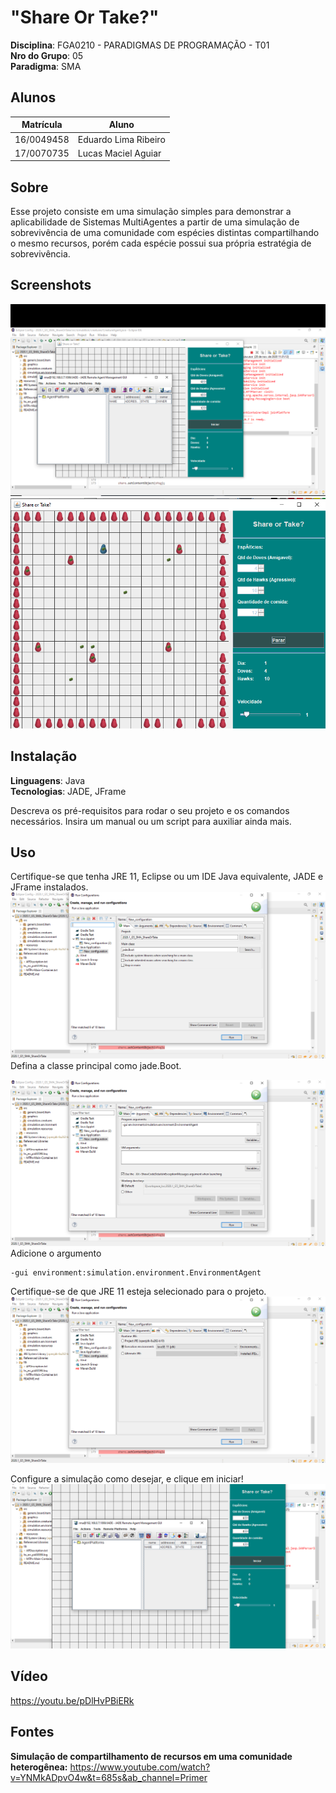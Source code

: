 # "Share Or Take?"

**Disciplina**: FGA0210 - PARADIGMAS DE PROGRAMAÇÃO - T01  
**Nro do Grupo**: 05  
**Paradigma**: SMA

## Alunos

|Matrícula | Aluno |
| -- | -- |
| 16/0049458 | Eduardo Lima Ribeiro |
| 17/0070735  |  Lucas Maciel Aguiar |

## Sobre

Esse projeto consiste em uma simulação simples para demonstrar a aplicabilidade de Sistemas MultiAgentes a partir de uma simulação de sobrevivência de uma comunidade com espécies distintas compartilhando o mesmo recursos, porém cada espécie possui sua própria estratégia de sobrevivência.  

## Screenshots

![](resources/screen1.png)
![](resources/screen2.png)

## Instalação

**Linguagens**: Java  
**Tecnologias**: JADE, JFrame  

Descreva os pré-requisitos para rodar o seu projeto e os comandos necessários.
Insira um manual ou um script para auxiliar ainda mais.

## Uso

Certifique-se que tenha JRE 11, Eclipse ou um IDE Java equivalente, JADE e JFrame instalados.
![](resources/screen3.png)
Defina a classe principal como jade.Boot.

![](resources/screen4.png)
Adicione o argumento
~~~
-gui environment:simulation.environment.EnvironmentAgent
~~~

Certifique-se de que JRE 11 esteja selecionado para o projeto.
![](resources/screen5.png)

Configure a simulação como desejar, e clique em iniciar!
![](resources/screen6.png)


## Vídeo

https://youtu.be/pDlHvPBiERk

## Fontes

__Simulação de compartilhamento de recursos em uma comunidade heterogênea:__ <https://www.youtube.com/watch?v=YNMkADpvO4w&t=685s&ab_channel=Primer>
